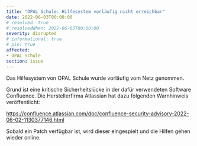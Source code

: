 ```yaml
---
title: "OPAL Schule: Hilfesystem vorläufig nicht erreichbar"
date: 2022-06-03T00:00:00
# resolved: true
# resolvedWhen: 2022-06-03T00:00:00
severity: disrupted
# informational: true
# pin: true 
affected:
- OPAL Schule
section: issue
---
```


Das Hilfesystem von OPAL Schule wurde vorläufig vom Netz genommen. 

Grund ist eine kritische Sicherheitslücke in der dafür verwendeten Software Confluence. Die Herstellerfirma Atlassian hat dazu folgenden Warnhinweis veröffentlicht: 

https://confluence.atlassian.com/doc/confluence-security-advisory-2022-06-02-1130377146.html 

Sobald ein Patch verfügbar ist, wird dieser eingespielt und die Hilfen gehen wieder online.

